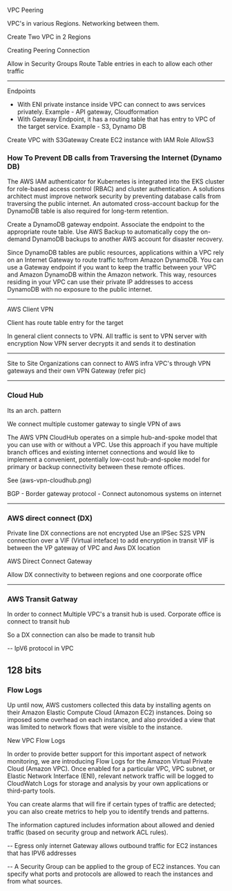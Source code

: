 VPC Peering

VPC's in various Regions. Networking between them.

Create Two VPC in 2 Regions

Creating Peering Connection

Allow in Security Groups
Route Table entries in each to allow each other traffic

-----

Endpoints

* With ENI private instance inside VPC can connect to aws services privately.
    Example - API gateway, Cloudformation
* With Gateway Endpoint, it has a routing table that has entry to VPC of the target service.
    Example - S3, Dynamo DB

Create VPC with S3Gateway
Create EC2 instance with IAM Role AllowS3

### How To Prevent DB calls from Traversing the Internet (Dynamo DB)

The AWS IAM authenticator for Kubernetes is integrated into the EKS cluster for role-based access control (RBAC) and cluster authentication. A solutions architect must improve network security by preventing database calls from traversing the public internet. An automated cross-account backup for the DynamoDB table is also required for long-term retention.


Create a DynamoDB gateway endpoint. Associate the endpoint to the appropriate route table. Use AWS Backup to automatically copy the on-demand DynamoDB backups to another AWS account for disaster recovery.

Since DynamoDB tables are public resources, applications within a VPC rely on an Internet Gateway to route traffic to/from Amazon DynamoDB. You can use a Gateway endpoint if you want to keep the traffic between your VPC and Amazon DynamoDB within the Amazon network. This way, resources residing in your VPC can use their private IP addresses to access DynamoDB with no exposure to the public internet.

---

AWS Client VPN

Client has route table entry for the target

In general client connects to VPN. All traffic is sent to VPN server with encryption
Now VPN server decrypts it and sends it to destination

---

Site to Site
Organizations can connect to AWS infra VPC's through VPN gateways and their own VPN Gateway (refer pic)

----------------------------------------------------------------------

### Cloud Hub

Its an arch. pattern

We connect multiple customer gateway to single VPN of aws

The AWS VPN CloudHub operates on a simple hub-and-spoke model that you can use with or without a VPC. Use this approach if you have multiple branch offices and existing internet connections and would like to implement a convenient, potentially low-cost hub-and-spoke model for primary or backup connectivity between these remote offices.

See (aws-vpn-cloudhub.png)

BGP - Border gateway protocol - Connect autonomous systems on internet

----------------------------------------------------------------------

### AWS direct connect (DX)

Private line
DX connections are not encrypted
Use an IPSec S2S VPN connection over a VIF (Virtual inteface) to add encryption in transit
VIF is between the VP gateway of VPC and Aws DX location

AWS Direct Connect Gateway

Allow DX connectivity to between regions and one coorporate office

----------------------------------------------------------------------

### AWS Transit Gatway

In order to connect Multiple VPC's a transit hub is used.
Corporate office is connect to transit hub

So a DX connection can also be made to transit hub

--
IpV6 protocol in VPC

128 bits
--

### Flow Logs

Up until now, AWS customers collected this data by installing agents on their Amazon Elastic Compute Cloud (Amazon EC2) instances. Doing so imposed some overhead on each instance, and also provided a view that was limited to network flows that were visible to the instance.

New VPC Flow Logs

In order to provide better support for this important aspect of network monitoring, we are introducing Flow Logs for the Amazon Virtual Private Cloud (Amazon VPC).  Once enabled for a particular VPC, VPC subnet, or Elastic Network Interface (ENI), relevant network traffic will be logged to CloudWatch Logs for storage and analysis by your own applications or third-party tools.

You can create alarms that will fire if certain types of traffic are detected; you can also create metrics to help you to identify trends and patterns.

The information captured includes information about allowed and denied traffic (based on security group and network ACL rules). 

--
Egress only internet Gateway allows outbound traffic for EC2 instances that has IPV6 addresses

--
A Security Group can be applied to the group of EC2 instances. You can specify what ports and protocols are allowed to reach the instances and from what sources.
